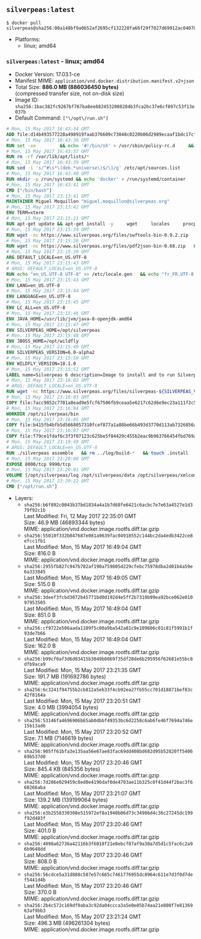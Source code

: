 ## `silverpeas:latest`

```console
$ docker pull silverpeas@sha256:00a148bf9a0b52af2695cf132220fa66f29f7027d69912ac04078de388f64e15
```

-	Platforms:
	-	linux; amd64

### `silverpeas:latest` - linux; amd64

-	Docker Version: 17.03.1-ce
-	Manifest MIME: `application/vnd.docker.distribution.manifest.v2+json`
-	Total Size: **886.0 MB (886036450 bytes)**  
	(compressed transfer size, not on-disk size)
-	Image ID: `sha256:1bac382fc9267bf767ba8ee8824532008284b3fca2bc37e6cf897c53f13e037b`
-	Default Command: `["\/opt\/run.sh"]`

```dockerfile
# Mon, 15 May 2017 16:43:34 GMT
ADD file:d14b493577228a498919faab376609c73048c0220b06d2989ecaaf1bdc17cf6c in / 
# Mon, 15 May 2017 16:43:36 GMT
RUN set -xe 		&& echo '#!/bin/sh' > /usr/sbin/policy-rc.d 	&& echo 'exit 101' >> /usr/sbin/policy-rc.d 	&& chmod +x /usr/sbin/policy-rc.d 		&& dpkg-divert --local --rename --add /sbin/initctl 	&& cp -a /usr/sbin/policy-rc.d /sbin/initctl 	&& sed -i 's/^exit.*/exit 0/' /sbin/initctl 		&& echo 'force-unsafe-io' > /etc/dpkg/dpkg.cfg.d/docker-apt-speedup 		&& echo 'DPkg::Post-Invoke { "rm -f /var/cache/apt/archives/*.deb /var/cache/apt/archives/partial/*.deb /var/cache/apt/*.bin || true"; };' > /etc/apt/apt.conf.d/docker-clean 	&& echo 'APT::Update::Post-Invoke { "rm -f /var/cache/apt/archives/*.deb /var/cache/apt/archives/partial/*.deb /var/cache/apt/*.bin || true"; };' >> /etc/apt/apt.conf.d/docker-clean 	&& echo 'Dir::Cache::pkgcache ""; Dir::Cache::srcpkgcache "";' >> /etc/apt/apt.conf.d/docker-clean 		&& echo 'Acquire::Languages "none";' > /etc/apt/apt.conf.d/docker-no-languages 		&& echo 'Acquire::GzipIndexes "true"; Acquire::CompressionTypes::Order:: "gz";' > /etc/apt/apt.conf.d/docker-gzip-indexes 		&& echo 'Apt::AutoRemove::SuggestsImportant "false";' > /etc/apt/apt.conf.d/docker-autoremove-suggests
# Mon, 15 May 2017 16:43:37 GMT
RUN rm -rf /var/lib/apt/lists/*
# Mon, 15 May 2017 16:43:39 GMT
RUN sed -i 's/^#\s*\(deb.*universe\)$/\1/g' /etc/apt/sources.list
# Mon, 15 May 2017 16:43:40 GMT
RUN mkdir -p /run/systemd && echo 'docker' > /run/systemd/container
# Mon, 15 May 2017 16:43:41 GMT
CMD ["/bin/bash"]
# Mon, 15 May 2017 23:13:41 GMT
MAINTAINER Miguel Moquillon "miguel.moquillon@silverpeas.org"
# Mon, 15 May 2017 23:13:42 GMT
ENV TERM=xterm
# Mon, 15 May 2017 23:15:21 GMT
RUN apt-get update && apt-get install -y     wget     locales     procps     net-tools     zip     unzip     openjdk-8-jdk     ffmpeg     imagemagick     ghostscript     ure     gpgv   && rm -rf /var/lib/apt/lists/*   && update-ca-certificates -f
# Mon, 15 May 2017 23:15:34 GMT
RUN wget -nc https://www.silverpeas.org/files/swftools-bin-0.9.2.zip   && echo 'd40bd091c84bde2872f2733a3c767b3a686c8e8477a3af3a96ef347cf05c5e43 *swftools-bin-0.9.2.zip' | sha256sum -   && unzip swftools-bin-0.9.2.zip -d /   && rm swftools-bin-0.9.2.zip
# Mon, 15 May 2017 23:15:38 GMT
RUN wget -nc https://www.silverpeas.org/files/pdf2json-bin-0.68.zip   && echo 'eec849cdd75224f9d44c0999ed1fbe8764a773d8ab0cf7fff4bf922ab81c9f84 *pdf2json-bin-0.68.zip' | sha256sum -   && unzip pdf2json-bin-0.68.zip -d /   && rm pdf2json-bin-0.68.zip
# Mon, 15 May 2017 23:15:39 GMT
ARG DEFAULT_LOCALE=en_US.UTF-8
# Mon, 15 May 2017 23:15:43 GMT
# ARGS: DEFAULT_LOCALE=en_US.UTF-8
RUN echo "en_US.UTF-8 UTF-8" >> /etc/locale.gen   && echo "fr_FR.UTF-8 UTF-8" >> /etc/locale.gen   && echo "de_DE.UTF-8 UTF-8" >> /etc/locale.gen   && locale-gen   && update-locale LANG=${DEFAULT_LOCALE} LANGUAGE=${DEFAULT_LOCALE} LC_ALL=${DEFAULT_LOCALE}
# Mon, 15 May 2017 23:15:43 GMT
ENV LANG=en_US.UTF-8
# Mon, 15 May 2017 23:15:44 GMT
ENV LANGUAGE=en_US.UTF-8
# Mon, 15 May 2017 23:15:45 GMT
ENV LC_ALL=en_US.UTF-8
# Mon, 15 May 2017 23:15:46 GMT
ENV JAVA_HOME=/usr/lib/jvm/java-8-openjdk-amd64
# Mon, 15 May 2017 23:15:47 GMT
ENV SILVERPEAS_HOME=/opt/silverpeas
# Mon, 15 May 2017 23:15:48 GMT
ENV JBOSS_HOME=/opt/wildfly
# Mon, 15 May 2017 23:15:49 GMT
ENV SILVERPEAS_VERSION=6.0-alpha2
# Mon, 15 May 2017 23:15:50 GMT
ENV WILDFLY_VERSION=10.1.0
# Mon, 15 May 2017 23:15:51 GMT
LABEL name=Silverpeas 6 description=Image to install and to run Silverpeas 6 vendor=Silverpeas version=6.0-alpha2 build=1
# Mon, 15 May 2017 23:16:02 GMT
# ARGS: DEFAULT_LOCALE=en_US.UTF-8
RUN wget -nc https://www.silverpeas.org/files/silverpeas-${SILVERPEAS_VERSION}-wildfly${WILDFLY_VERSION%.?.?}.zip   && wget -nc https://www.silverpeas.org/files/silverpeas-${SILVERPEAS_VERSION}-wildfly${WILDFLY_VERSION%.?.?}.zip.asc   && gpg --keyserver ha.pool.sks-keyservers.net --recv-keys 3F4657EF9C591F2FEA458FEBC19391EB3DF442B6   && gpg --batch --verify silverpeas-${SILVERPEAS_VERSION}-wildfly${WILDFLY_VERSION%.?.?}.zip.asc silverpeas-${SILVERPEAS_VERSION}-wildfly${WILDFLY_VERSION%.?.?}.zip   && wget -nc http://download.jboss.org/wildfly/${WILDFLY_VERSION}.Final/wildfly-${WILDFLY_VERSION}.Final.zip   && unzip silverpeas-${SILVERPEAS_VERSION}-wildfly${WILDFLY_VERSION%.?.?}.zip -d /opt   && unzip wildfly-${WILDFLY_VERSION}.Final.zip -d /opt   && mv /opt/silverpeas-${SILVERPEAS_VERSION}-wildfly${WILDFLY_VERSION%.?.?} /opt/silverpeas   && mv /opt/wildfly-${WILDFLY_VERSION}.Final /opt/wildfly   && rm *.zip   && mkdir -p /root/.m2
# Mon, 15 May 2017 23:16:03 GMT
COPY file:7acc9852c7701a8ead9e5fcf67506fb9ceaa5e6217c62d6e9ec23a111f2c5ba1 in /root/.m2/ 
# Mon, 15 May 2017 23:16:04 GMT
WORKDIR /opt/silverpeas/bin
# Mon, 15 May 2017 23:16:05 GMT
COPY file:b415fb4bfb5d5668057310fcef877a1a88be66b493d3770d113ab7326856a7da in /opt/ 
# Mon, 15 May 2017 23:16:07 GMT
COPY file:f79ce1fdaf6c3f3f07123c625be5f84429c455b2eac9b963766454fbd769afe6 in /opt/silverpeas/configuration/silverpeas/ 
# Mon, 15 May 2017 23:19:49 GMT
# ARGS: DEFAULT_LOCALE=en_US.UTF-8
RUN ./silverpeas assemble   && rm ../log/build-*   && touch .install
# Mon, 15 May 2017 23:20:00 GMT
EXPOSE 8000/tcp 9990/tcp
# Mon, 15 May 2017 23:20:01 GMT
VOLUME [/opt/silverpeas/log /opt/silverpeas/data /opt/silverpeas/xmlcomponents/workflows]
# Mon, 15 May 2017 23:20:22 GMT
CMD ["/opt/run.sh"]
```

-	Layers:
	-	`sha256:b6f892c0043b37bd1834a4a1b7d68fe6421c6acbc7e7e63a4527e1d379f92c1b`  
		Last Modified: Fri, 12 May 2017 22:35:01 GMT  
		Size: 46.9 MB (46893344 bytes)  
		MIME: application/vnd.docker.image.rootfs.diff.tar.gzip
	-	`sha256:55010f332b047687e081a9639fac04918552c144bc2da4edb3422ce8efcc1fb1`  
		Last Modified: Mon, 15 May 2017 16:49:04 GMT  
		Size: 816.0 B  
		MIME: application/vnd.docker.image.rootfs.diff.tar.gzip
	-	`sha256:2955fb827c947b782af190a759805d229cfebc75978dba2d01b4a59e6a333845`  
		Last Modified: Mon, 15 May 2017 16:49:05 GMT  
		Size: 515.0 B  
		MIME: application/vnd.docker.image.rootfs.diff.tar.gzip
	-	`sha256:3deef3fcbd3072b45771bd0d192d4e5ff2b7310b99ea92bce062e01097953505`  
		Last Modified: Mon, 15 May 2017 16:49:04 GMT  
		Size: 851.0 B  
		MIME: application/vnd.docker.image.rootfs.diff.tar.gzip
	-	`sha256:cf9722e506aada1109f5c00a9ba542a81c9e109606c01c81f5991b1f93de7b66`  
		Last Modified: Mon, 15 May 2017 16:49:04 GMT  
		Size: 162.0 B  
		MIME: application/vnd.docker.image.rootfs.diff.tar.gzip
	-	`sha256:b99cf0af3d6d03415b3049b0069f35df28de6b295956f62681e55bc8dfb9aca9`  
		Last Modified: Mon, 15 May 2017 23:21:35 GMT  
		Size: 191.7 MB (191692786 bytes)  
		MIME: application/vnd.docker.image.rootfs.diff.tar.gzip
	-	`sha256:6c3241f94755b2cb812a5eb33f4cb92ea27fb55cc701d18871bef83c42f8164a`  
		Last Modified: Mon, 15 May 2017 23:20:51 GMT  
		Size: 4.0 MB (3994054 bytes)  
		MIME: application/vnd.docker.image.rootfs.diff.tar.gzip
	-	`sha256:53146fa4696906b65ab0dbbf49353bc6d2258c6ab6fe46f7694a746e15b13ad6`  
		Last Modified: Mon, 15 May 2017 23:20:52 GMT  
		Size: 7.1 MB (7146619 bytes)  
		MIME: application/vnd.docker.image.rootfs.diff.tar.gzip
	-	`sha256:905ff61bfa3e135aa56e67ae83fac69dd408bd682d95b52820ff540669b537d0`  
		Last Modified: Mon, 15 May 2017 23:20:46 GMT  
		Size: 845.4 KB (845356 bytes)  
		MIME: application/vnd.docker.image.rootfs.diff.tar.gzip
	-	`sha256:7d286e029459c8ed0e4196daf0de4703ae11b325c0f41d44f2bac3f660266aba`  
		Last Modified: Mon, 15 May 2017 23:21:07 GMT  
		Size: 139.2 MB (139199064 bytes)  
		MIME: application/vnd.docker.image.rootfs.diff.tar.gzip
	-	`sha256:e3b2558330308e515972ef8a1940b06d73c34986d4c36c27245dc199f92d483f`  
		Last Modified: Mon, 15 May 2017 23:20:46 GMT  
		Size: 401.0 B  
		MIME: application/vnd.docker.image.rootfs.diff.tar.gzip
	-	`sha256:4098a62736a42116b3f6018f21e0ebcf87af9a30a7d5d1c5fac6c2a96b9648dd`  
		Last Modified: Mon, 15 May 2017 23:20:46 GMT  
		Size: 808.0 B  
		MIME: application/vnd.docker.image.rootfs.diff.tar.gzip
	-	`sha256:56cdce5a31d888c587e57c665c7461776955dc8964c611e7d3f0d7def5441d4b`  
		Last Modified: Mon, 15 May 2017 23:20:46 GMT  
		Size: 370.0 B  
		MIME: application/vnd.docker.image.rootfs.diff.tar.gzip
	-	`sha256:2b4c572c169df0aba3c92da04ccca3a5e0e05b74aa21e800f7e8136963af9bb3`  
		Last Modified: Mon, 15 May 2017 23:21:24 GMT  
		Size: 496.3 MB (496261304 bytes)  
		MIME: application/vnd.docker.image.rootfs.diff.tar.gzip
